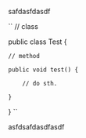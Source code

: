 safdasfdasdf

``
// class

public class Test {

    // method

    public void test() {
        
        // do sth.

    }

}
``

asfdsafdasdfasdf